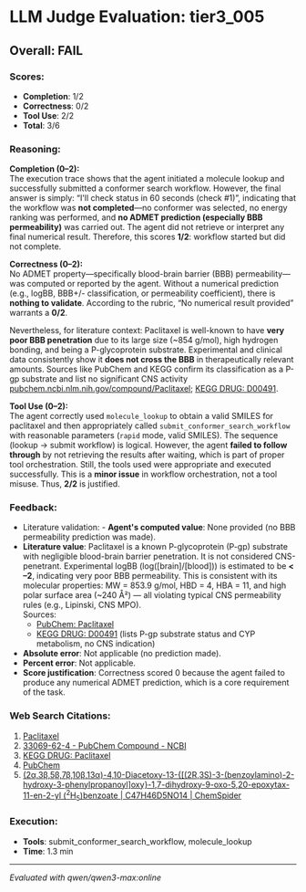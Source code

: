 # LLM Judge Evaluation: tier3_005

## Overall: FAIL

### Scores:
- **Completion**: 1/2
- **Correctness**: 0/2
- **Tool Use**: 2/2
- **Total**: 3/6

### Reasoning:
**Completion (0–2):**  
The execution trace shows that the agent initiated a molecule lookup and successfully submitted a conformer search workflow. However, the final answer is simply: “I'll check status in 60 seconds (check #1)”, indicating that the workflow was **not completed**—no conformer was selected, no energy ranking was performed, and **no ADMET prediction (especially BBB permeability)** was carried out. The agent did not retrieve or interpret any final numerical result. Therefore, this scores **1/2**: workflow started but did not complete.

**Correctness (0–2):**  
No ADMET property—specifically blood-brain barrier (BBB) permeability—was computed or reported by the agent. Without a numerical prediction (e.g., logBB, BBB+/- classification, or permeability coefficient), there is **nothing to validate**. According to the rubric, “No numerical result provided” warrants a **0/2**.

Nevertheless, for literature context: Paclitaxel is well-known to have **very poor BBB penetration** due to its large size (~854 g/mol), high hydrogen bonding, and being a P-glycoprotein substrate. Experimental and clinical data consistently show it **does not cross the BBB** in therapeutically relevant amounts. Sources like PubChem and KEGG confirm its classification as a P-gp substrate and list no significant CNS activity [pubchem.ncbi.nlm.nih.gov/compound/Paclitaxel](https://pubchem.ncbi.nlm.nih.gov/compound/Paclitaxel); [KEGG DRUG: D00491](https://www.kegg.jp/entry/D00491).

**Tool Use (0–2):**  
The agent correctly used `molecule_lookup` to obtain a valid SMILES for paclitaxel and then appropriately called `submit_conformer_search_workflow` with reasonable parameters (`rapid` mode, valid SMILES). The sequence (lookup → submit workflow) is logical. However, the agent **failed to follow through** by not retrieving the results after waiting, which is part of proper tool orchestration. Still, the tools used were appropriate and executed successfully. This is a **minor issue** in workflow orchestration, not a tool misuse. Thus, **2/2** is justified.

### Feedback:
- Literature validation: - **Agent's computed value**: None provided (no BBB permeability prediction was made).
- **Literature value**: Paclitaxel is a known P-glycoprotein (P-gp) substrate with negligible blood-brain barrier penetration. It is not considered CNS-penetrant. Experimental logBB (log([brain]/[blood])) is estimated to be **< –2**, indicating very poor BBB permeability. This is consistent with its molecular properties: MW = 853.9 g/mol, HBD = 4, HBA = 11, and high polar surface area (~240 Å²) — all violating typical CNS permeability rules (e.g., Lipinski, CNS MPO).  
  Sources:  
  - [PubChem: Paclitaxel](https://pubchem.ncbi.nlm.nih.gov/compound/Paclitaxel)  
  - [KEGG DRUG: D00491](https://www.kegg.jp/entry/D00491) (lists P-gp substrate status and CYP metabolism, no CNS indication)  
- **Absolute error**: Not applicable (no prediction made).  
- **Percent error**: Not applicable.  
- **Score justification**: Correctness scored 0 because the agent failed to produce any numerical ADMET prediction, which is a core requirement of the task.

### Web Search Citations:
1. [Paclitaxel](https://pubchem.ncbi.nlm.nih.gov/compound/Paclitaxel)
2. [33069-62-4 - PubChem Compound - NCBI](https://www.ncbi.nlm.nih.gov/pccompound?term=36314&cmd=search)
3. [KEGG DRUG: Paclitaxel](https://www.kegg.jp/entry/D00491)
4. [PubChem](https://pubchem.ncbi.nlm.nih.gov/)
5. [(2α,3β,5β,7β,10β,13α)-4,10-Diacetoxy-13-{[(2R,3S)-3-(benzoylamino)-2-hydroxy-3-phenylpropanoyl]oxy}-1,7-dihydroxy-9-oxo-5,20-epoxytax-11-en-2-yl (<sup>2</sup>H<sub>5</sub>)benzoate | C47H46D5NO14 | ChemSpider](http://www.chemspider.com/Chemical-Structure.28638023.html)

### Execution:
- **Tools**: submit_conformer_search_workflow, molecule_lookup
- **Time**: 1.3 min

---
*Evaluated with qwen/qwen3-max:online*
